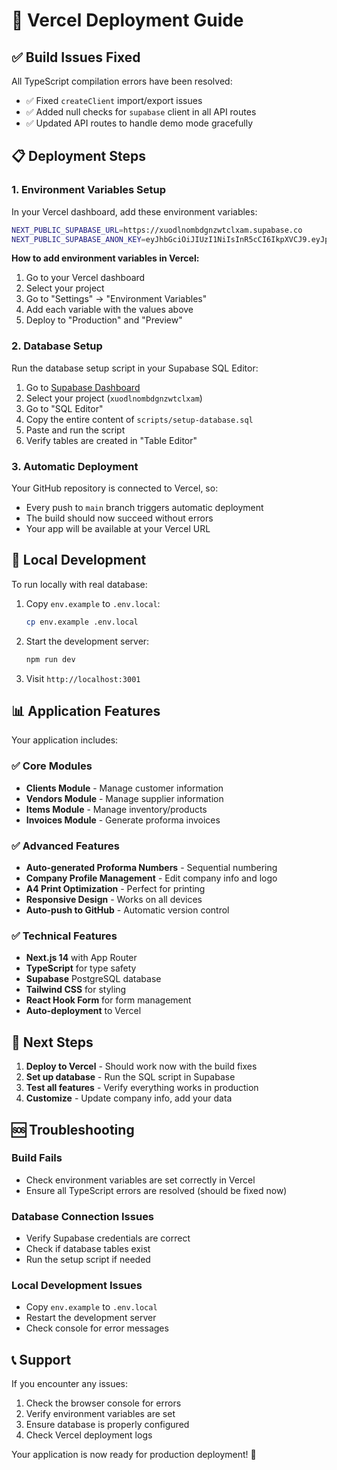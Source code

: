 # 🚀 Vercel Deployment Guide

## ✅ Build Issues Fixed

All TypeScript compilation errors have been resolved:
- ✅ Fixed `createClient` import/export issues
- ✅ Added null checks for `supabase` client in all API routes
- ✅ Updated API routes to handle demo mode gracefully

## 📋 Deployment Steps

### 1. Environment Variables Setup

In your Vercel dashboard, add these environment variables:

```bash
NEXT_PUBLIC_SUPABASE_URL=https://xuodlnombdgnzwtclxam.supabase.co
NEXT_PUBLIC_SUPABASE_ANON_KEY=eyJhbGciOiJIUzI1NiIsInR5cCI6IkpXVCJ9.eyJpc3MiOiJzdXBhYmFzZSIsInJlZiI6Inh1b2Rsbm9tYmRnbnp3dGNseGFtIiwicm9sZSI6ImFub24iLCJpYXQiOjE3NTYyODE5MjAsImV4cCI6MjA3MTg1NzkyMH0.fgnnYB0AMlF-CW54oamCi28jM2iFuXgrrT4LokWssQ0
```

**How to add environment variables in Vercel:**
1. Go to your Vercel dashboard
2. Select your project
3. Go to "Settings" → "Environment Variables"
4. Add each variable with the values above
5. Deploy to "Production" and "Preview"

### 2. Database Setup

Run the database setup script in your Supabase SQL Editor:

1. Go to [Supabase Dashboard](https://supabase.com/dashboard)
2. Select your project (`xuodlnombdgnzwtclxam`)
3. Go to "SQL Editor"
4. Copy the entire content of `scripts/setup-database.sql`
5. Paste and run the script
6. Verify tables are created in "Table Editor"

### 3. Automatic Deployment

Your GitHub repository is connected to Vercel, so:
- Every push to `main` branch triggers automatic deployment
- The build should now succeed without errors
- Your app will be available at your Vercel URL

## 🔧 Local Development

To run locally with real database:

1. Copy `env.example` to `.env.local`:
   ```bash
   cp env.example .env.local
   ```

2. Start the development server:
   ```bash
   npm run dev
   ```

3. Visit `http://localhost:3001`

## 📊 Application Features

Your application includes:

### ✅ Core Modules
- **Clients Module** - Manage customer information
- **Vendors Module** - Manage supplier information  
- **Items Module** - Manage inventory/products
- **Invoices Module** - Generate proforma invoices

### ✅ Advanced Features
- **Auto-generated Proforma Numbers** - Sequential numbering
- **Company Profile Management** - Edit company info and logo
- **A4 Print Optimization** - Perfect for printing
- **Responsive Design** - Works on all devices
- **Auto-push to GitHub** - Automatic version control

### ✅ Technical Features
- **Next.js 14** with App Router
- **TypeScript** for type safety
- **Supabase** PostgreSQL database
- **Tailwind CSS** for styling
- **React Hook Form** for form management
- **Auto-deployment** to Vercel

## 🎯 Next Steps

1. **Deploy to Vercel** - Should work now with the build fixes
2. **Set up database** - Run the SQL script in Supabase
3. **Test all features** - Verify everything works in production
4. **Customize** - Update company info, add your data

## 🆘 Troubleshooting

### Build Fails
- Check environment variables are set correctly in Vercel
- Ensure all TypeScript errors are resolved (should be fixed now)

### Database Connection Issues
- Verify Supabase credentials are correct
- Check if database tables exist
- Run the setup script if needed

### Local Development Issues
- Copy `env.example` to `.env.local`
- Restart the development server
- Check console for error messages

## 📞 Support

If you encounter any issues:
1. Check the browser console for errors
2. Verify environment variables are set
3. Ensure database is properly configured
4. Check Vercel deployment logs

Your application is now ready for production deployment! 🎉 